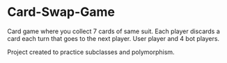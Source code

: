 # Card-Swap-Game

Card game where you collect 7 cards of same suit. Each player discards a card each turn that goes to the next player. User player and 4 bot players.

Project created to practice subclasses and polymorphism.
